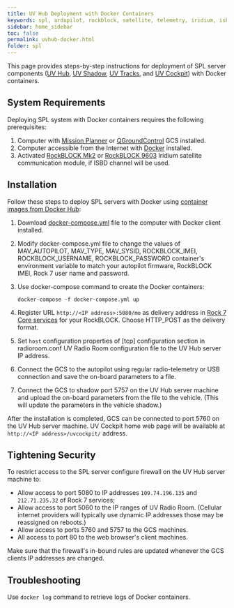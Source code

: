 ```yaml
---
title: UV Hub Deployment with Docker Containers
keywords: spl, ardupilot, rockblock, satellite, telemetry, iridium, isbd, docker
sidebar: home_sidebar
toc: false
permalink: uvhub-docker.html
folder: spl
---
```


This page provides steps-by-step instructions for deployment of SPL server components ([UV Hub](uvhub.html), [UV Shadow](uvshadow.html), [UV Tracks](uvtracks.html), and [UV Cockpit](uvcockpit.html)) with Docker containers.

## System Requirements

Deploying SPL system with Docker containers requires the following prerequisites:

1. Computer with [Mission Planner](http://ardupilot.org/planner/) or [QGroundControl](http://qgroundcontrol.com/) GCS installed.
2. Computer accessible from the Internet with [Docker](https://www.docker.com/) installed.
3. Activated [RockBLOCK Mk2](http://www.rock7mobile.com/products-rockblock) or [RockBLOCK 9603](http://www.rock7mobile.com/products-rockblock-9603) Iridium satellite communication module, if ISBD channel will be used.

## Installation

Follow these steps to deploy SPL servers with Docker using [container images from Docker Hub](https://hub.docker.com/u/envirover):

1. Download [docker-compose.yml](https://envirover.s3-us-west-2.amazonaws.com/spl/2.4.0/docker-compose.yml) file to the computer with Docker client installed.
2. Modify docker-compose.yml file to change the values of MAV_AUTOPILOT, MAV_TYPE, MAV_SYSID, ROCKBLOCK_IMEI, ROCKBLOCK_USERNAME, ROCKBLOCK_PASSWORD container's environment variable to match your autopilot firmware, RockBLOCK IMEI, Rock 7 user name and password.
3. Use docker-compose command to create the Docker containers:

   ```shell
   docker-compose -f docker-compose.yml up
   ```

4. Register URL `http://<IP address>:5080/mo` as delivery address in [Rock 7 Core services](https://rockblock.rock7.com/Operations) for your RockBLOCK. Choose HTTP_POST as the delivery format.
5. Set `host` configuration properties of [tcp] configuration section in radioroom.conf UV Radio Room configuration file to the UV Hub server IP address.
6. Connect the GCS to the autopilot using regular radio-telemetry or USB connection and save the on-board parameters to a file.
7. Connect the GCS to shadow port 5757 on the UV Hub server machine and upload the on-board parameters from the file to the vehicle. (This will update the parameters in the vehicle shadow.)

After the installation is completed, GCS can be connected to port 5760 on the UV Hub server machine. UV Cockpit home web page will be available at `http://<IP address>/uvcockpit/` address.

## Tightening Security

To restrict access to the SPL server configure firewall on the UV Hub server machine to:

* Allow access to port 5080 to IP addresses `109.74.196.135` and `212.71.235.32` of Rock 7 services;
* Allow access to port 5060 to the IP ranges of  UV Radio Room. (Cellular internet providers will typically use dynamic IP addresses those may be reassigned on reboots.)
* Allow access to ports 5760 and 5757 to the GCS machines.
* All access to port 80 to the web browser's client machines.

Make sure that the firewall's in-bound rules are updated whenever the GCS clients IP addresses are changed.

## Troubleshooting

Use `docker log` command to retrieve logs of Docker containers.
